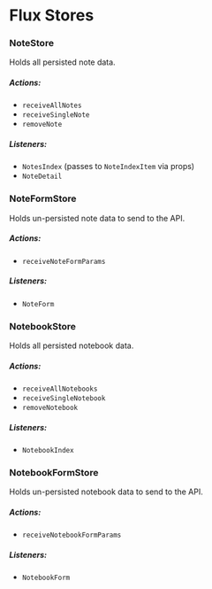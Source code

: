 # Flux Stores

### NoteStore

Holds all persisted note data.

##### Actions:
- `receiveAllNotes`
- `receiveSingleNote`
- `removeNote`

##### Listeners:
- `NotesIndex` (passes to `NoteIndexItem` via props)
- `NoteDetail`

### NoteFormStore

Holds un-persisted note data to send to the API.

##### Actions:
- `receiveNoteFormParams`

##### Listeners:
- `NoteForm`

### NotebookStore

Holds all persisted notebook data.

##### Actions:
- `receiveAllNotebooks`
- `receiveSingleNotebook`
- `removeNotebook`

##### Listeners:
- `NotebookIndex`

### NotebookFormStore

Holds un-persisted notebook data to send to the API.

##### Actions:
- `receiveNotebookFormParams`

##### Listeners:
- `NotebookForm`
